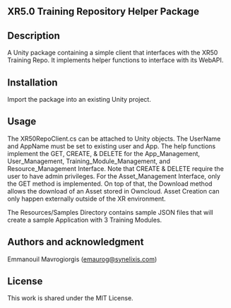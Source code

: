 ## XR5.0 Training Repository Helper Package


## Description
A Unity package containing a simple client that interfaces with the XR50 Training Repo. It implements helper functions to interface with its WebAPI.

## Installation
Import the package into an existing Unity project.

## Usage
The XR50RepoClient.cs can be attached to Unity objects. The UserName and AppName must be set to existing user and App.
The help functions implement the GET, CREATE, & DELETE for the App_Management, User_Management, Training_Module_Management, and Resource_Management Interface. Note that CREATE & DELETE require the user to have admin privileges.
For the Asset_Management Interface, only the GET method is implemented. On top of that, the Download method allows the download of an Asset stored in Owncloud. Asset Creation can only happen externally outside of the XR environment.

The Resources/Samples Directory contains sample JSON files that will create a sample Application with 3 Training Modules.


## Authors and acknowledgment
Emmanouil Mavrogiorgis (emaurog@synelixis.com)

## License
This work is shared under the MIT License.


